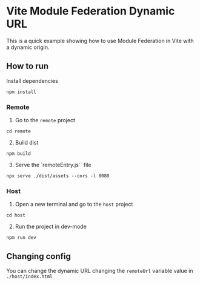 # Vite Module Federation Dynamic URL

This is a quick example showing how to use Module Federation in Vite with a dynamic origin.

## How to run

Install dependencies

```shell
npm install
```

### Remote

1. Go to the `remote` project

```shell
cd remote
```

2. Build dist

```shell
npm build
```

3. Serve the `remoteEntry.js`` file

```shell
npx serve ./dist/assets --cors -l 8080
```

### Host

1. Open a new terminal and go to the `host` project

```shell
cd host
```

2. Run the project in dev-mode

```shell
npm run dev
```

## Changing config

You can change the dynamic URL changing the `remoteUrl` variable value in `./host/index.html`
